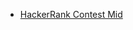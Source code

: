 - [HackerRank Contest Mid](https://www.hackerrank.com/contests/intra-phitron-programming-conctest-batch-5-easy-level/challenges)
